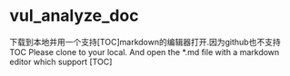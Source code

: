 # vul_analyze_doc

下载到本地并用一个支持[TOC]markdown的编辑器打开.因为github也不支持TOC
Please clone to your local. And open the *.md file with a markdown editor which support [TOC]